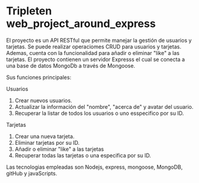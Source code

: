 # Tripleten web_project_around_express

El proyecto es un API RESTful que permite manejar la gestión de usuarios y tarjetas. Se puede realizar operaciomes CRUD para usuarios y tarjetas. Ademas, cuenta con la funcionalidad para añadir o eliminar "like" a las tarjetas. El proyecto contienen un servidor Expresss el cual se conecta a una base de datos MongoDb a través de Mongoose.

Sus funciones principales:

Usuarios

1. Crear nuevos usuarios.
2. Actualizar la información del "nombre", "acerca de" y avatar del usuario.
3. Recuperar la listar de todos los usuarios o uno esspecifico por su ID.

Tarjetas

1. Crear una nueva tarjeta.
2. Eliminar tarjetas por su ID.
3. Añadir o eliminar "like" a las tarjetas
4. Recuperar todas las tarjetas o una especifica por su ID.

Las tecnologias empleadas son Nodejs, express, mongoose, MongoDB, gitHub y javaScripts.
